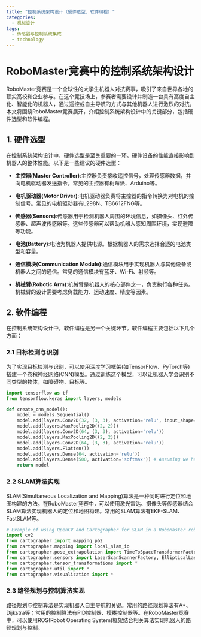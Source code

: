 ```yaml
---  
title: "控制系统架构设计（硬件选型、软件编程）"  
categories:  
  - 机械设计  
tags: 
  - 传感器与控制系统集成 
  - technology  
---  
```


# RoboMaster竞赛中的控制系统架构设计

RoboMaster竞赛是一个全球性的大学生机器人对抗赛事，吸引了来自世界各地的顶尖高校和企业参与。在这个竞技场上，参赛者需要设计并制造一台具有高度自主化、智能化的机器人，通过遥控或自主导航的方式与其他机器人进行激烈的对抗。本文将围绕RoboMaster竞赛展开，介绍控制系统架构设计中的关键部分，包括硬件选型和软件编程。

## 1. 硬件选型

在控制系统架构设计中，硬件选型是至关重要的一环。硬件设备的性能直接影响到机器人的整体性能。以下是一些建议的硬件选型：

- **主控器(Master Controller)**:主控器负责接收遥控信号，处理传感器数据，并向电机驱动器发送指令。常见的主控器有树莓派、Arduino等。

- **电机驱动器(Motor Driver)**:电机驱动器负责将主控器的指令转换为对电机的控制信号。常见的电机驱动器有L298N、TB6612FNG等。

- **传感器(Sensors)**:传感器用于检测机器人周围的环境信息，如摄像头、红外传感器、超声波传感器等。这些传感器可以帮助机器人感知周围环境，实现避障等功能。

- **电池(Battery)**:电池为机器人提供电源。根据机器人的需求选择合适的电池类型和容量。

- **通信模块(Communication Module)**:通信模块用于实现机器人与其他设备或机器人之间的通信。常见的通信模块有蓝牙、Wi-Fi、射频等。

- **机械臂(Robotic Arm)**:机械臂是机器人的核心部件之一，负责执行各种任务。机械臂的设计需要考虑负载能力、运动速度、精度等因素。

## 2. 软件编程

在控制系统架构设计中，软件编程是另一个关键环节。软件编程主要包括以下几个方面：

### 2.1 目标检测与识别

为了实现目标检测与识别，可以使用深度学习框架(如TensorFlow、PyTorch等)搭建一个卷积神经网络(CNN)模型。通过训练这个模型，可以让机器人学会识别不同类型的物体，如障碍物、目标等。

```python
import tensorflow as tf
from tensorflow.keras import layers, models

def create_cnn_model():
    model = models.Sequential()
    model.add(layers.Conv2D(32, (3, 3), activation='relu', input_shape=(320, 320, 3)))
    model.add(layers.MaxPooling2D((2, 2)))
    model.add(layers.Conv2D(64, (3, 3), activation='relu'))
    model.add(layers.MaxPooling2D((2, 2)))
    model.add(layers.Conv2D(64, (3, 3), activation='relu'))
    model.add(layers.Flatten())
    model.add(layers.Dense(64, activation='relu'))
    model.add(layers.Dense(500, activation='softmax')) # Assuming we have 500 classes of objects to detect and recognize
    return model
```

### 2.2 SLAM算法实现

SLAM(Simultaneous Localization and Mapping)算法是一种同时进行定位和地图构建的方法。在RoboMaster竞赛中，可以使用激光雷达、摄像头等传感器结合SLAM算法实现机器人的定位和地图构建。常用的SLAM算法有EKF-SLAM、FastSLAM等。

```python
# Example of using OpenCV and Cartographer for SLAM in a RoboMaster robot controller
import cv2
from cartographer import mapping_pb2
from cartographer.mapping import local_slam_io
from cartographer.pose_extrapolation import TimeToSpaceTransformerFactoryImplicitMidpointVelocityModelPoseExtrapolatorFactory
from cartographer.sensors import LaserScanScannerFactory, EllipticalLaserScanRangefinderFactory, GpsInfoReaderFactory
from cartographer.tensor_transformations import *
from cartographer.util import *
from cartographer.visualization import *
```

### 2.3 路径规划与控制算法实现

路径规划与控制算法是实现机器人自主导航的关键。常用的路径规划算法有A*、Dijkstra等；常用的控制算法有PID控制器、模糊控制器等。在RoboMaster竞赛中，可以使用ROS(Robot Operating System)框架结合相关算法实现机器人的路径规划与控制。 
